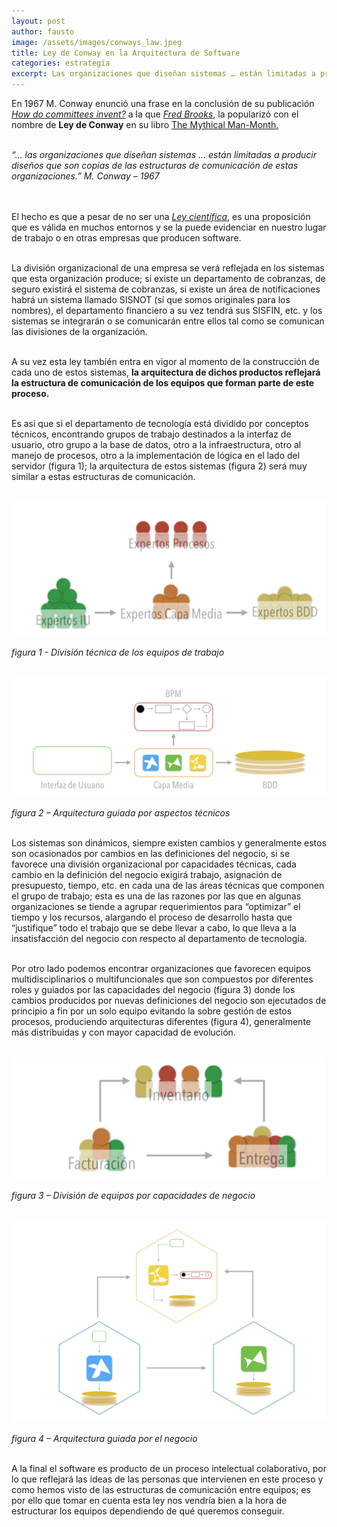 ```yaml
---
layout: post
author: fausto
image: /assets/images/conways_law.jpeg
title: Ley de Conway en la Arquitectura de Software
categories: estrategia
excerpt: Las organizaciones que diseñan sistemas … están limitadas a producir diseños que son copias de las estructuras de comunicación de estas organizaciones.
---
```


En 1967 M. Conway enunció una frase en la conclusión de su publicación [*How do committees invent?*](http://http://www.melconway.com/Home/Committees_Paper.html) a la que [*Fred Brooks*](http://https://en.wikipedia.org/wiki/Fred_Brooks), la popularizó con el nombre de **Ley de Conway** en su libro [The Mythical Man-Month.](htthttps://en.wikipedia.org/wiki/The_Mythical_Man-Monthp://) <br/>
<br/>

*“… las organizaciones que diseñan sistemas … están limitadas a producir diseños que son copias de las estructuras de comunicación de estas organizaciones.” M. Conway – 1967*<br/>
<br/>
<br/>

El hecho es que a pesar de no ser una [*Ley científica*](http://https://es.wikipedia.org/wiki/Ley_cient%C3%ADfica), es una proposición que es válida en muchos entornos y se la puede evidenciar en nuestro lugar de trabajo o en otras empresas que producen software.<br/>
<br/>

La división organizacional de una empresa se verá reflejada en los sistemas que esta organización produce; si existe un departamento de cobranzas, de seguro existirá el sistema de cobranzas, si existe un área de notificaciones habrá un sistema llamado SISNOT (sí que somos originales para los nombres), el departamento financiero a su vez tendrá sus SISFIN, etc. y los sistemas se integrarán o se comunicarán entre ellos tal como se comunican las divisiones de la organización.<br/>
<br/>

A su vez esta ley también entra en vigor al momento de la construcción de cada uno de estos sistemas, **la arquitectura de dichos productos reflejará la estructura de comunicación de los equipos que forman parte de este proceso.**<br/>
<br/>

Es así que si el departamento de tecnología está dividido por conceptos técnicos, encontrando grupos de trabajo destinados a la interfaz de usuario, otro grupo a la base de datos, otro a la infraestructura, otro al manejo de procesos, otro a la implementación de lógica en el lado del servidor (figura 1); la arquitectura de estos sistemas (figura 2) será muy similar a estas estructuras de comunicación.<br/>
<br/>

![División Técnica de los equipos detrabajo](/assets/images/divisiontecnicaequipos.jpg)<br/>
<br/>
*figura 1 - División técnica de los equipos de trabajo*<br/><br/>

![Arquitectura guiada por aspectos técnicos](/assets/images/Arquitecturaguiadaaspectostecnicos.jpg)<br/>
<br/>
*figura 2 – Arquitectura guiada por aspectos técnicos*<br/><br/>

Los sistemas son dinámicos, siempre existen cambios y generalmente estos son ocasionados por cambios en las definiciones del negocio, si se favorece una división organizacional por capacidades técnicas, cada cambio en la definición del negocio exigirá trabajo, asignación de presupuesto, tiempo, etc. en cada una de las áreas técnicas que componen el grupo de trabajo; esta es una de las razones por las que en algunas organizaciones se tiende a agrupar requerimientos para “optimizar” el tiempo y los recursos, alargando el proceso de desarrollo hasta que “justifique” todo el trabajo que se debe llevar a cabo, lo que lleva a la insatisfacción del negocio con respecto al departamento de tecnología.<br/>
<br/>

Por otro lado podemos encontrar organizaciones que favorecen equipos multidisciplinarios o multifuncionales que son compuestos por diferentes roles y guiados por las capacidades del negocio (figura 3) donde los cambios producidos por nuevas definiciones del negocio son ejecutados de principio a fin por un solo equipo evitando la sobre gestión de estos procesos, produciendo arquitecturas diferentes (figura 4), generalmente más distribuidas y con mayor capacidad de evolución.<br/>
<br/>

![División de equipos por capacidades de negocio](/assets/images/Divisionequiposcapacidadesnegocio.jpg)<br/>
<br/>
*figura 3 – División de equipos por capacidades de negocio*<br/><br/>

![Arquitectura guiada por el negocio](/assets/images/Arquitecturaguiadanegocio.jpg)<br/>
<br/>
*figura 4 – Arquitectura guiada por el negocio*<br/><br/>

A la final el software es producto de un proceso intelectual colaborativo, por lo que reflejará las ideas de las personas que intervienen en este proceso y como hemos visto de las estructuras de comunicación entre equipos; es por ello que tomar en cuenta esta ley nos vendría bien a la hora de estructurar los equipos dependiendo de qué queremos conseguir.<br/>
<br/>


